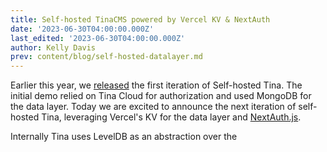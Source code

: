 ```yaml
---
title: Self-hosted TinaCMS powered by Vercel KV & NextAuth
date: '2023-06-30T04:00:00.000Z'
last_edited: '2023-06-30T04:00:00.000Z'
author: Kelly Davis
prev: content/blog/self-hosted-datalayer.md
---
```


Earlier this year, we [released](/blog/self-hosted-datalayer/ "released") the first iteration of Self-hosted Tina. The initial demo relied on Tina Cloud for authorization and used MongoDB for the data layer. Today we are excited to announce the next iteration of self-hosted Tina, leveraging Vercel's KV for the data layer and [NextAuth.js](NextAuth.js).

Internally Tina uses LevelDB as an abstraction over the 
